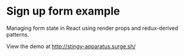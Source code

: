 # Sign up form example

Managing form state in React using render props and redux-derived patterns. 

View the demo at <http://stingy-apparatus.surge.sh/>

